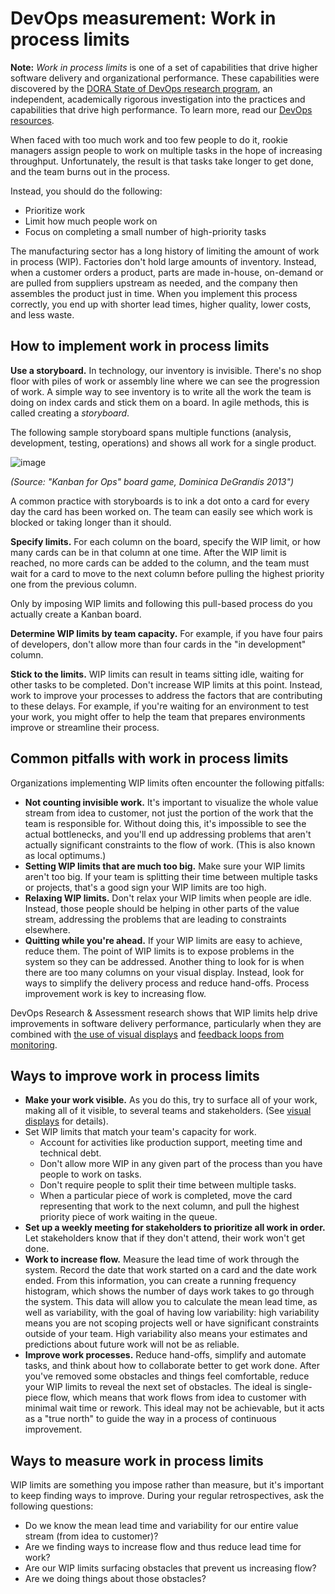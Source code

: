 # DevOps measurement: Work in process limits



**Note:** *Work in process limits* is one of a set of capabilities that drive higher software delivery and organizational performance. These capabilities were discovered by the [DORA State of DevOps research program](https://www.devops-research.com/research.html), an independent, academically rigorous investigation into the practices and capabilities that drive high performance. To learn more, read our [DevOps resources](https://cloud.google.com/devops).

When faced with too much work and too few people to do it, rookie managers assign people to work on multiple tasks in the hope of increasing throughput. Unfortunately, the result is that tasks take longer to get done, and the team burns out in the process.

Instead, you should do the following:

- Prioritize work
- Limit how much people work on
- Focus on completing a small number of high-priority tasks

The manufacturing sector has a long history of limiting the amount of work in process (WIP). Factories don't hold large amounts of inventory. Instead, when a customer orders a product, parts are made in-house, on-demand or are pulled from suppliers upstream as needed, and the company then assembles the product just in time. When you implement this process correctly, you end up with shorter lead times, higher quality, lower costs, and less waste.

## How to implement work in process limits

**Use a storyboard.** In technology, our inventory is invisible. There's no shop floor with piles of work or assembly line where we can see the progression of work. A simple way to see inventory is to write all the work the team is doing on index cards and stick them on a board. In agile methods, this is called creating a *storyboard*.

The following sample storyboard spans multiple functions (analysis, development, testing, operations) and shows all work for a single product.

![image](https://cloud.google.com/static/architecture/devops/wip-1.png)

*(Source: "Kanban for Ops" board game, Dominica DeGrandis 2013")*

A common practice with storyboards is to ink a dot onto a card for every day the card has been worked on. The team can easily see which work is blocked or taking longer than it should.

**Specify limits.** For each column on the board, specify the WIP limit, or how many cards can be in that column at one time. After the WIP limit is reached, no more cards can be added to the column, and the team must wait for a card to move to the next column before pulling the highest priority one from the previous column.

Only by imposing WIP limits and following this pull-based process do you actually create a Kanban board.

**Determine WIP limits by team capacity.** For example, if you have four pairs of developers, don't allow more than four cards in the "in development" column.

**Stick to the limits.** WIP limits can result in teams sitting idle, waiting for other tasks to be completed. Don't increase WIP limits at this point. Instead, work to improve your processes to address the factors that are contributing to these delays. For example, if you're waiting for an environment to test your work, you might offer to help the team that prepares environments improve or streamline their process.

## Common pitfalls with work in process limits

Organizations implementing WIP limits often encounter the following pitfalls:

- **Not counting invisible work.** It's important to visualize the whole value stream from idea to customer, not just the portion of the work that the team is responsible for. Without doing this, it's impossible to see the actual bottlenecks, and you'll end up addressing problems that aren't actually significant constraints to the flow of work. (This is also known as local optimums.)
- **Setting WIP limits that are much too big.** Make sure your WIP limits aren't too big. If your team is splitting their time between multiple tasks or projects, that's a good sign your WIP limits are too high.
- **Relaxing WIP limits.** Don't relax your WIP limits when people are idle. Instead, those people should be helping in other parts of the value stream, addressing the problems that are leading to constraints elsewhere.
- **Quitting while you're ahead.** If your WIP limits are easy to achieve, reduce them. The point of WIP limits is to expose problems in the system so they can be addressed. Another thing to look for is when there are too many columns on your visual display. Instead, look for ways to simplify the delivery process and reduce hand-offs. Process improvement work is key to increasing flow.

DevOps Research & Assessment research shows that WIP limits help drive improvements in software delivery performance, particularly when they are combined with [the use of visual displays](https://cloud.google.com/architecture/devops/devops-measurement-visual-management)  and [feedback loops from monitoring](https://cloud.google.com/architecture/devops/devops-measurement-monitoring-systems).

## Ways to improve work in process limits

- **Make your work visible.** As you do this, try to surface all of your work, making all of it visible, to several teams and stakeholders. (See [visual displays](https://cloud.google.com/architecture/devops/devops-measurement-visual-management)  for details).
- Set WIP limits that match your team's capacity for work.
  - Account for activities like production support, meeting time and technical debt.
  - Don't allow more WIP in any given part of the process than you have people to work on tasks.
  - Don't require people to split their time between multiple tasks.
  - When a particular piece of work is completed, move the card representing that work to the next column, and pull the highest priority piece of work waiting in the queue.
- **Set up a weekly meeting for stakeholders to prioritize all work in order.** Let stakeholders know that if they don't attend, their work won't get done.
- **Work to increase flow.** Measure the lead time of work through the system. Record the date that work started on a card and the date work ended. From this information, you can create a running frequency histogram, which shows the number of days work takes to go through the system. This data will allow you to calculate the mean lead time, as well as variability, with the goal of having low variability: high variability means you are not scoping projects well or have significant constraints outside of your team. High variability also means your estimates and predictions about future work will not be as reliable.
- **Improve work processes.** Reduce hand-offs, simplify and automate tasks, and think about how to collaborate better to get work done. After you've removed some obstacles and things feel comfortable, reduce your WIP limits to reveal the next set of obstacles. The ideal is single-piece flow, which means that work flows from idea to customer with minimal wait time or rework. This ideal may not be achievable, but it acts as a "true north" to guide the way in a process of continuous improvement.

## Ways to measure work in process limits

WIP limits are something you impose rather than measure, but it's important to keep finding ways to improve. During your regular retrospectives, ask the following questions:

- Do we know the mean lead time and variability for our entire value stream (from idea to customer)?
- Are we finding ways to increase flow and thus reduce lead time for work?
- Are our WIP limits surfacing obstacles that prevent us increasing flow?
- Are we doing things about those obstacles?

## 